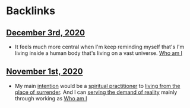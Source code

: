
# Backlinks
## [December 3rd, 2020](<December 3rd, 2020.md>)
- It feels much more central when I'm keep reminding myself that's I'm living inside a human body that's living on a vast universe. [Who am I](<Who am I.md>)

## [November 1st, 2020](<November 1st, 2020.md>)
- My main [intention](<intention.md>) would be a [spiritual practitioner](<spiritual practitioner.md>) to [living from the place of surrender](<living from the place of surrender.md>). And I can [serving the demand of reality](<serving the demand of reality.md>) mainly through working as [Who am I](<Who am I.md>)

